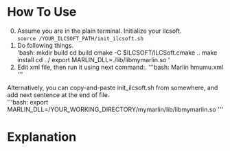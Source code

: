 # How To Use
0. Assume you are in the plain terminal. Initialize your ilcsoft.  
`source /YOUR_ILCSOFT_PATH/init_ilcsoft.sh`  
1. Do following things.  
'bash:
	mkdir build
	cd build
	cmake -C $ILCSOFT/ILCSoft.cmake ..
	make install
	cd ../
	export MARLIN_DLL=./lib/libmymarlin.so
'  
2. Edit xml file, then run it using next command:.
'''bash:
Marlin hmumu.xml
'''

Alternatively, you can copy-and-paste init_ilcsoft.sh from somewhere, and add next sentence at the end of file.  
'''bash:
export MARLIN_DLL=/YOUR_WORKING_DIRECTORY/mymarlin/lib/libmymarlin.so
'''

# Explanation


